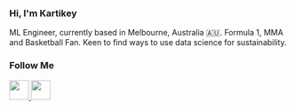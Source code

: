 ### Hi, I'm Kartikey
ML Engineer, currently based in Melbourne, Australia :australia:. Formula 1, MMA and Basketball Fan. Keen to find ways to use data science for sustainability.

<!--
**kartikey-vyas/kartikey-vyas** is a ✨ _special_ ✨ repository because its `README.md` (this file) appears on your GitHub profile.

Here are some ideas to get you started:

- 🔭 I’m currently working on ...
- 🌱 I’m currently learning ...
- 👯 I’m looking to collaborate on ...
- 🤔 I’m looking for help with ...

- 📫 How to reach me: ...
- 😄 Pronouns: ...
- ⚡ Fun fact: ...

#### Currently...
- 🔭 Working on building production AI/ML systems
- 🌱 Learning [Dash](https://plotly.com/dash/)
-->


### Follow Me
<a href="https://www.linkedin.com/in/krtkyvy/">
  <img src="https://simpleicons.org/icons/linkedin.svg" width="35" />
</a>

<a href="https://open.spotify.com/user/1289815412?si=aac80acfeb8f4b9e">
  <img src="https://simpleicons.org/icons/spotify.svg" width="35" />
</a>
